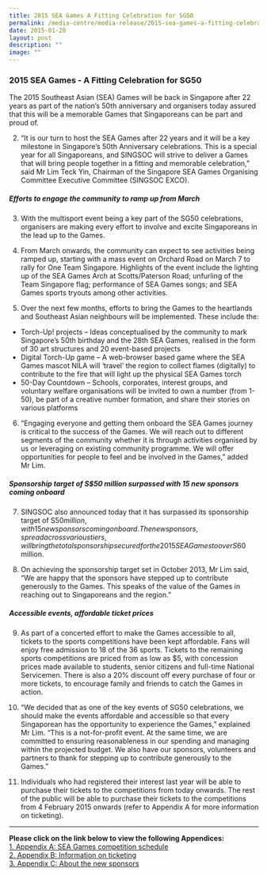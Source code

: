 ```yaml
---
title: 2015 SEA Games A Fitting Celebration for SG50
permalink: /media-centre/media-release/2015-sea-games-a-fitting-celebration-for-sg50/
date: 2015-01-28
layout: post
description: ""
image: ""
---
```

### **2015 SEA Games - A Fitting Celebration for SG50**
The 2015 Southeast Asian (SEA) Games will be back in Singapore after 22 years as part of the nation’s 50th anniversary and organisers today assured that this will be a memorable Games that Singaporeans can be part and proud of.

2. “It is our turn to host the SEA Games after 22 years and it will be a key milestone in Singapore’s 50th Anniversary celebrations. This is a special year for all Singaporeans, and SINGSOC will strive to deliver a Games that will bring people together in a fitting and memorable celebration,” said Mr Lim Teck Yin, Chairman of the Singapore SEA Games Organising Committee Executive Committee (SINGSOC EXCO).

##### **Efforts to engage the community to ramp up from March**

3. With the multisport event being a key part of the SG50 celebrations, organisers are making every effort to involve and excite Singaporeans in the lead up to the Games.

4. From March onwards, the community can expect to see activities being ramped up, starting with a mass event on Orchard Road on March 7 to rally for One Team Singapore. Highlights of the event include the lighting up of the SEA Games Arch at Scotts/Paterson Road; unfurling of the Team Singapore flag; performance of SEA Games songs; and SEA Games sports tryouts among other activities.

5. Over the next few months, efforts to bring the Games to the heartlands and Southeast Asian neighbours will be implemented. These include the:

* Torch-Up! projects – Ideas conceptualised by the community to mark Singapore’s 50th birthday and the 28th SEA Games, realised in the form of 30 art structures and 20 event-based projects
* Digital Torch-Up game – A web-browser based game where the SEA Games mascot NILA will ‘travel’ the region to collect flames (digitally) to contribute to the fire that will light up the physical SEA Games torch
* 50-Day Countdown – Schools, corporates, interest groups, and voluntary welfare organisations will be invited to own a number (from 1-50), be part of a creative number formation, and share their stories on various platforms

6. “Engaging everyone and getting them onboard the SEA Games journey is critical to the success of the Games. We will reach out to different segments of the community whether it is through activities organised by us or leveraging on existing community programme. We will offer opportunities for people to feel and be involved in the Games,” added Mr Lim.

##### **Sponsorship target of S$50 million surpassed with 15 new sponsors coming onboard**

7. SINGSOC also announced today that it has surpassed its sponsorship target of S$50 million, with 15 new sponsors coming on board. The new sponsors, spread across various tiers, will bring the total sponsorship secured for the 2015 SEA Games to over S$60 million.

8. On achieving the sponsorship target set in October 2013, Mr Lim said, “We are happy that the sponsors have stepped up to contribute generously to the Games. This speaks of the value of the Games in reaching out to Singaporeans and the region.”

##### **Accessible events, affordable ticket prices**

9. As part of a concerted effort to make the Games accessible to all, tickets to the sports competitions have been kept affordable. Fans will enjoy free admission to 18 of the 36 sports. Tickets to the remaining sports competitions are priced from as low as $5, with concession prices made available to students, senior citizens and full-time National Servicemen. There is also a 20% discount off every purchase of four or more tickets, to encourage family and friends to catch the Games in action.

10. “We decided that as one of the key events of SG50 celebrations, we should make the events affordable and accessible so that every Singaporean has the opportunity to experience the Games,” explained Mr Lim. “This is a not-for-profit event. At the same time, we are committed to ensuring reasonableness in our spending and managing within the projected budget. We also have our sponsors, volunteers and partners to thank for stepping up to contribute generously to the Games.”

11. Individuals who had registered their interest last year will be able to purchase their tickets to the competitions from today onwards. The rest of the public will be able to purchase their tickets to the competitions from 4 February 2015 onwards (refer to Appendix A for more information on ticketing).

---

**Please click on the link below to view the following Appendices:**
<br>[1. Appendix A: SEA Games competition schedule](/files/Media%20Centre/Media%20Release/2015/January/Appendix%20A%20SEA%20Games%20competition%20schedule.pdf)
<br>[2. Appendix B: Information on ticketing](/files/Media%20Centre/Media%20Release/2015/January/Appendix%20B%20%20Information%20on%20ticketing.pdf)
<br>[3. Appendix C: About the new sponsors](/files/Media%20Centre/Media%20Release/2015/January/Appendix%20C%20%20Information%20on%20new%20sponsors.pdf)